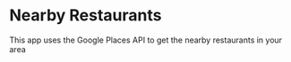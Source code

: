 # Nearby Restaurants
 This app uses the Google Places API to get the nearby restaurants in your area